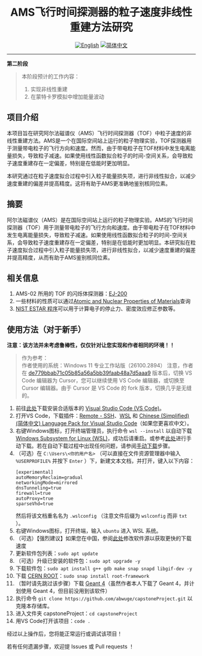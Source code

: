 <div align="center">
  <h1>AMS飞行时间探测器的粒子速度非线性重建方法研究</h1>
  
  [![English](https://badgen.net/badge/Language/English/blue?icon=github)](README_EN.md) [![简体中文](https://badgen.net/badge/语言/简体中文/red?icon=github)](README.md)
</div>

---
**第二阶段**
> 本阶段预计的工作内容：
> 1. 实现非线性重建
> 2. 在蒙特卡罗模拟中增加能量波动

## 项目介绍

本项目旨在研究阿尔法磁谱仪（AMS）飞行时间探测器（TOF）中粒子速度的非线性重建方法。AMS是一个在国际空间站上运行的粒子物理实验，TOF探测器用于测量带电粒子的飞行方向和速度。然而，由于带电粒子在TOF材料中发生电离能量损失，导致粒子减速。如果使用线性函数拟合粒子的时间-空间关系，会导致粒子速度重建存在一定偏差，特别是在低能时更加明显。

本研究通过在粒子速度拟合过程中引入粒子能量损失项，进行非线性拟合，以减少速度重建的偏差并提高精度。这将有助于AMS更准确地鉴别核同位素。

## 摘要

阿尔法磁谱仪（AMS）是在国际空间站上运行的粒子物理实验。AMS的飞行时间探测器（TOF）用于测量带电粒子的飞行方向和速度。由于带电粒子在TOF材料中发生电离能量损失，导致粒子减速。如果使用线性函数拟合粒子的时间-空间关系，会导致粒子速度重建存在一定偏差，特别是在低能时更加明显。本研究拟在粒子速度拟合过程中引入粒子能量损失项，进行非线性拟合，以减少速度重建的偏差并提高精度，从而有助于AMS鉴别核同位素。

## 相关信息
1. AMS-02 所用的 TOF 的闪烁体探测器：[EJ-200](https://eljentechnology.com/products/plastic-scintillators/ej-200-ej-204-ej-208-ej-212)
2. 一些材料的性质可以通过[Atomic and Nuclear Properties of Materials](https://pdg.lbl.gov/2024/AtomicNuclearProperties)查询
3. [NIST ESTAR 程序](https://physics.nist.gov/PhysRefData/Star/Text/ESTAR.html)可以用于计算电子的停止力、密度效应修正参数等。

## 使用方法（对于新手）
**注意：该方法并未考虑鲁棒性，仅仅针对让您实现和作者相同的环境！！**

> 作为参考：  
> 作者使用的系统：Windows 11 专业工作站版（26100.2894）
> 注意，作者在 [de779bbab71c05b85a56a5bb39faab48a7d5aaa9](../../commit/de779bbab71c05b85a56a5bb39faab48a7d5aaa9) 版本后，切换 VS Code 编辑器为 Cursor，您可以继续使用 VS Code 编辑器，或切换至 Cursor 编辑器。由于 Cursor 是 VS Code 的 fork 版本，切换几乎是无缝的。

1. 前往[此处](https://code.visualstudio.com/Download)下载安装合适版本的 [Visual Studio Code (VS Code)](https://code.visualstudio.com/)。
2. 打开VS Code，下载插件：[Remote - SSH](https://marketplace.visualstudio.com/items?itemName=ms-vscode-remote.remote-ssh)、[WSL](https://marketplace.visualstudio.com/items?itemName=ms-vscode-remote.remote-wsl) 和 [Chinese (Simplified) (简体中文) Language Pack for Visual Studio Code](https://marketplace.visualstudio.com/items?itemName=MS-CEINTL.vscode-language-pack-zh-hans)（如果您更喜欢中文）。
3. 右键Windows图标，打开终端管理员，执行命令 `wsl --install` 以自动下载 [Windows Subsystem for Linux (WSL)](https://learn.microsoft.com/en-us/windows/wsl/)，成功后请重启。或参考[此处](https://learn.microsoft.com/en-us/windows/wsl/install-manual)进行手动下载。若在自动下载过程中出现任何问题，请参阅[手动下载](https://learn.microsoft.com/en-us/windows/wsl/install-manual)步骤。
4. （可选）在 `C:\Users\<你的用户名>` （可以直接在文件资源管理器中输入 `%USERPROFILE%` 并按下 `Enter` ）下，新建文本文档，并打开，键入以下内容：
   ```
   [experimental]
   autoMemoryReclaim=gradual
   networkingMode=mirrored
   dnsTunneling=true
   firewall=true
   autoProxy=true
   sparseVhd=true
   ```
   然后将该文档重名名为 `.wslconfig` （注意文件后缀为 `wslconfig` 而非 `txt` ）。
5. 右键Windows图标，打开终端，输入 `ubuntu` 进入 WSL 系统。
6. （可选）【强烈建议】如果您在中国，参阅[此处](https://mirrors.tuna.tsinghua.edu.cn/help/ubuntu/)修改软件源以获取更快的下载速度
7. 更新软件包列表：`sudo apt update`
8. （可选）升级已安装的软件包：`sudo apt upgrade -y`
9. 下载软件包：`sudo apt install g++ gdb make snap snapd libgif-dev -y`
10. 下载 [CERN ROOT](https://root.cern.ch/)：`sudo snap install root-framework`
11. （暂时请先跳过该步骤）下载 [Geant 4](https://geant4.web.cern.ch/)（虽然作者本人下载了 Geant 4，并计划使用 Geant 4，但目前没用到该软件）
12. 执行命令 `git clone https://github.com/abwuge/capstoneProject.git` 以克隆本存储库。
13. 进入文件夹 capstoneProject：`cd capstoneProject`
14. 用VS Code打开该项目：`code .`

经过以上操作后，您将能正常运行或调试该项目！

若有任何遗漏步骤，欢迎提 Issues 或 Pull requests ！